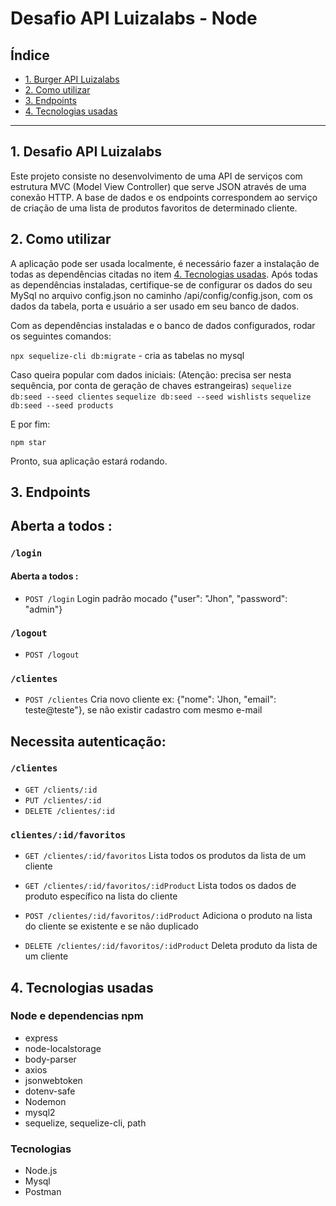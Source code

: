 # Desafio API Luizalabs - Node

## Índice

* [1. Burger API Luizalabs](#1-desafio-api-luizalabs)
* [2. Como utilizar](#3-como-utilizar)
* [3. Endpoints](#4-endpoints)
* [4. Tecnologias usadas](#5-tecnologias-usadas)

***

## 1. Desafio API Luizalabs

Este projeto consiste no desenvolvimento de uma API de serviços com estrutura MVC (Model View Controller) que serve JSON através de uma conexão HTTP. A base de dados e os endpoints correspondem ao serviço de criação de uma lista de produtos favoritos de determinado cliente.

## 2. Como utilizar

A aplicação pode ser usada localmente, é necessário fazer a instalação de todas as dependências citadas no item [4. Tecnologias usadas](#4-tecnologias-usadas).
Após todas as dependências instaladas, certifique-se de configurar os dados do seu MySql no arquivo config.json no caminho /api/config/config.json, com os dados da tabela, porta e usuário a ser usado em seu banco de dados.

Com as dependências instaladas e o banco de dados configurados, rodar os seguintes comandos:

`npx sequelize-cli db:migrate` - cria as tabelas no mysql

Caso queira popular com dados iniciais: (Atenção: precisa ser nesta sequência, por conta de geração de chaves estrangeiras)
`sequelize db:seed --seed clientes`
`sequelize db:seed --seed wishlists`
`sequelize db:seed --seed products`

E por fim:

`npm star`

Pronto, sua aplicação estará rodando.

## 3. Endpoints

## Aberta a todos :

### `/login`
#### Aberta a todos :
* `POST /login`
   Login padrão mocado {"user": "Jhon", "password": "admin"}
   
### `/logout`
* `POST /logout`

### `/clientes`
* `POST /clientes`
   Cria novo cliente ex: {"nome": 'Jhon, "email": teste@teste"}, se não existir cadastro com mesmo e-mail
   
## Necessita autenticação:

### `/clientes`
* `GET /clients/:id`
* `PUT /clientes/:id`
* `DELETE /clientes/:id`

### `clientes/:id/favoritos`

* `GET /clientes/:id/favoritos`
   Lista todos os produtos da lista de um cliente
   
* `GET /clientes/:id/favoritos/:idProduct`
   Lista todos os dados de produto específico na lista do cliente
   
* `POST /clientes/:id/favoritos/:idProduct`
   Adiciona o produto na lista do cliente se existente e se não duplicado
   
* `DELETE /clientes/:id/favoritos/:idProduct`
   Deleta produto da lista de um cliente

## 4. Tecnologias usadas

### Node e dependencias npm

* express
* node-localstorage
* body-parser
* axios
* jsonwebtoken
* dotenv-safe
* Nodemon
* mysql2
* sequelize, sequelize-cli, path


### Tecnologias
  * Node.js
  * Mysql
  * Postman
